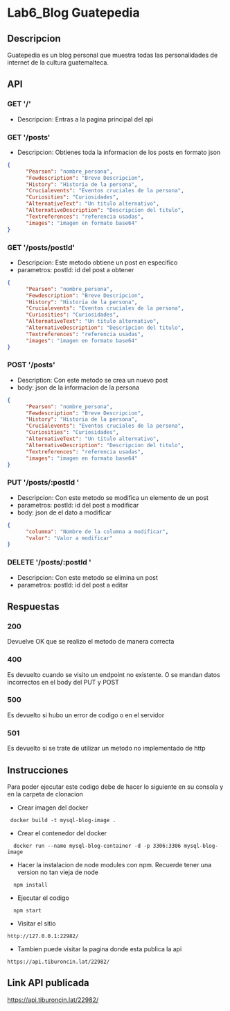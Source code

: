 
# Lab6_Blog Guatepedia
## Descripcion 
Guatepedia es un blog personal que muestra todas las personalidades de internet de la cultura guatemalteca.
## API
### GET '/'
- Descripcion: Entras a la pagina principal del api
### GET '/posts'
- Descripcion: Obtienes toda la informacion de los posts en formato json
```json
{
      "Pearson": "nombre_persona",
      "Fewdescription": "Breve Descripcion",
      "History": "Historia de la persona",
      "Crucialevents": "Eventos cruciales de la persona",
      "Curiosities": "Curiosidades",
      "AlternativeText": "Un titulo alternativo",
      "AlternativeDescription": "Descripcion del titulo",
      "Textreferences": "referencia usadas",
      "images": "imagen en formato base64"
}
```
### GET '/posts/postId'
- Descripcion: Este metodo obtiene un post en especifico
- parametros: postId: id del post a obtener
```json
{
      "Pearson": "nombre_persona",
      "Fewdescription": "Breve Descripcion",
      "History": "Historia de la persona",
      "Crucialevents": "Eventos cruciales de la persona",
      "Curiosities": "Curiosidades",
      "AlternativeText": "Un titulo alternativo",
      "AlternativeDescription": "Descripcion del titulo",
      "Textreferences": "referencia usadas",
      "images": "imagen en formato base64"
}
```

### POST '/posts'
- Description: Con este metodo se crea un nuevo post
- body: json de la informacion de la persona
```json
{
      "Pearson": "nombre_persona",
      "Fewdescription": "Breve Descripcion",
      "History": "Historia de la persona",
      "Crucialevents": "Eventos cruciales de la persona",
      "Curiosities": "Curiosidades",
      "AlternativeText": "Un titulo alternativo",
      "AlternativeDescription": "Descripcion del titulo",
      "Textreferences": "referencia usadas",
      "images": "imagen en formato base64"
}
```
### PUT  '/posts/:postId '
- Descripcion: Con este metodo se modifica un elemento de un post
- parametros: postId: id del post a modificar
- body: json de el dato a modificar
```json
{
      "columna": "Nombre de la columna a modificar",
      "valor": "Valor a modificar"
}
```
### DELETE  '/posts/:postId '
- Descripcion: Con este metodo se elimina un post
- parametros: postId: id del post a editar
## Respuestas
### 200
Devuelve OK que se realizo el metodo de manera correcta
### 400
Es devuelto cuando se visito un endpoint no existente. O se mandan datos incorrectos en el body del PUT y POST
### 500
Es devuelto si hubo un error de codigo o en el servidor
### 501
Es devuelto si se trate de utilizar un metodo no implementado de http
## Instrucciones
Para poder ejecutar este codigo debe de hacer lo siguiente en su consola y en la carpeta de clonacion
- Crear imagen del docker
```
 docker build -t mysql-blog-image .
```
- Crear el contenedor del docker
```
  docker run --name mysql-blog-container -d -p 3306:3306 mysql-blog-image
```
- Hacer la instalacion de node modules con npm. Recuerde tener una version no tan vieja de node
```
  npm install
```
- Ejecutar el codigo
```
  npm start
```
- Visitar el sitio
```
http://127.0.0.1:22982/
```
- Tambien puede visitar la pagina donde esta publica la api
```
https://api.tiburoncin.lat/22982/
```
## Link API publicada
https://api.tiburoncin.lat/22982/
